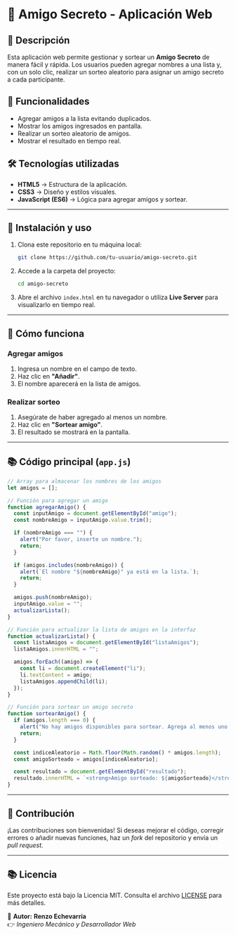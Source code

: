# 🎁 Amigo Secreto - Aplicación Web

## 📌 Descripción

Esta aplicación web permite gestionar y sortear un **Amigo Secreto** de manera fácil y rápida. Los usuarios pueden agregar nombres a una lista y, con un solo clic, realizar un sorteo aleatorio para asignar un amigo secreto a cada participante.  

## 🚀 Funcionalidades

- Agregar amigos a la lista evitando duplicados.  
- Mostrar los amigos ingresados en pantalla.  
- Realizar un sorteo aleatorio de amigos.  
- Mostrar el resultado en tiempo real.  

## 🛠️ Tecnologías utilizadas

- **HTML5** → Estructura de la aplicación.  
- **CSS3** → Diseño y estilos visuales.  
- **JavaScript (ES6)** → Lógica para agregar amigos y sortear.  

---

## 📝 Instalación y uso

1. Clona este repositorio en tu máquina local:
   ```bash
   git clone https://github.com/tu-usuario/amigo-secreto.git
   ```
2. Accede a la carpeta del proyecto:
   ```bash
   cd amigo-secreto
   ```
3. Abre el archivo `index.html` en tu navegador o utiliza **Live Server** para visualizarlo en tiempo real.

---

## 🎯 Cómo funciona

### **Agregar amigos**
1. Ingresa un nombre en el campo de texto.  
2. Haz clic en **"Añadir"**.  
3. El nombre aparecerá en la lista de amigos.  

### **Realizar sorteo**
1. Asegúrate de haber agregado al menos un nombre.  
2. Haz clic en **"Sortear amigo"**.  
3. El resultado se mostrará en la pantalla.  

---

## 📚 Código principal (`app.js`)

```js
// Array para almacenar los nombres de los amigos
let amigos = [];

// Función para agregar un amigo
function agregarAmigo() {
  const inputAmigo = document.getElementById("amigo");
  const nombreAmigo = inputAmigo.value.trim();

  if (nombreAmigo === "") {
    alert("Por favor, inserte un nombre.");
    return;
  }

  if (amigos.includes(nombreAmigo)) {
    alert(`El nombre "${nombreAmigo}" ya está en la lista.`);
    return;
  }

  amigos.push(nombreAmigo);
  inputAmigo.value = "";
  actualizarLista();
}

// Función para actualizar la lista de amigos en la interfaz
function actualizarLista() {
  const listaAmigos = document.getElementById("listaAmigos");
  listaAmigos.innerHTML = "";

  amigos.forEach((amigo) => {
    const li = document.createElement("li");
    li.textContent = amigo;
    listaAmigos.appendChild(li);
  });
}

// Función para sortear un amigo secreto
function sortearAmigo() {
  if (amigos.length === 0) {
    alert("No hay amigos disponibles para sortear. Agrega al menos uno.");
    return;
  }

  const indiceAleatorio = Math.floor(Math.random() * amigos.length);
  const amigoSorteado = amigos[indiceAleatorio];

  const resultado = document.getElementById("resultado");
  resultado.innerHTML = `<strong>Amigo sorteado: ${amigoSorteado}</strong>`;
}
```

---

## 🤝 Contribución

¡Las contribuciones son bienvenidas! Si deseas mejorar el código, corregir errores o añadir nuevas funciones, haz un *fork* del repositorio y envía un *pull request*.  

---

## 📚 Licencia

Este proyecto está bajo la Licencia MIT. Consulta el archivo [LICENSE](LICENSE) para más detalles.  

📌 **Autor:** **Renzo Echevarría**  
👉 *Ingeniero Mecánico y Desarrollador Web*  

